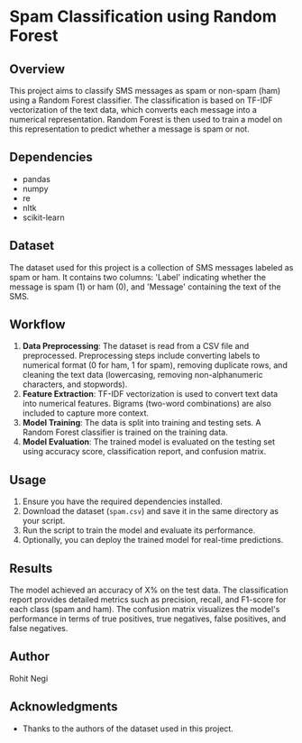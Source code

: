# Spam Classification using Random Forest

## Overview
This project aims to classify SMS messages as spam or non-spam (ham) using a Random Forest classifier. The classification is based on TF-IDF vectorization of the text data, which converts each message into a numerical representation. Random Forest is then used to train a model on this representation to predict whether a message is spam or not.

## Dependencies
- pandas
- numpy
- re
- nltk
- scikit-learn

## Dataset
The dataset used for this project is a collection of SMS messages labeled as spam or ham. It contains two columns: 'Label' indicating whether the message is spam (1) or ham (0), and 'Message' containing the text of the SMS.

## Workflow
1. **Data Preprocessing**: The dataset is read from a CSV file and preprocessed. Preprocessing steps include converting labels to numerical format (0 for ham, 1 for spam), removing duplicate rows, and cleaning the text data (lowercasing, removing non-alphanumeric characters, and stopwords).
2. **Feature Extraction**: TF-IDF vectorization is used to convert text data into numerical features. Bigrams (two-word combinations) are also included to capture more context.
3. **Model Training**: The data is split into training and testing sets. A Random Forest classifier is trained on the training data.
4. **Model Evaluation**: The trained model is evaluated on the testing set using accuracy score, classification report, and confusion matrix.

## Usage
1. Ensure you have the required dependencies installed.
2. Download the dataset (`spam.csv`) and save it in the same directory as your script.
3. Run the script to train the model and evaluate its performance.
4. Optionally, you can deploy the trained model for real-time predictions.

## Results
The model achieved an accuracy of X% on the test data. The classification report provides detailed metrics such as precision, recall, and F1-score for each class (spam and ham). The confusion matrix visualizes the model's performance in terms of true positives, true negatives, false positives, and false negatives.

## Author
Rohit Negi

## Acknowledgments
- Thanks to the authors of the dataset used in this project.

